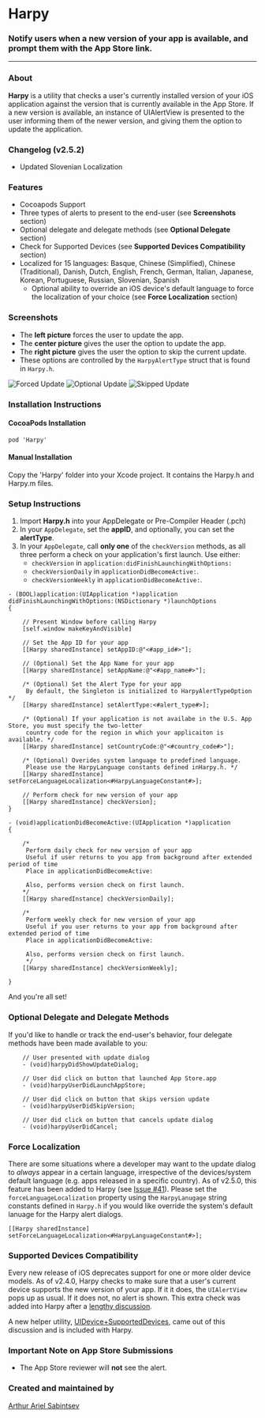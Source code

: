 # Harpy
### Notify users when a new version of your app is available, and prompt them with the App Store link.

---
### About
**Harpy** is a utility that checks a user's currently installed version of your iOS application against the version that is currently available in the App Store. If a new version is available, an instance of UIAlertView is presented to the user informing them of the newer version, and giving them the option to update the application.

### Changelog (v2.5.2)
- Updated Slovenian Localization

### Features
- Cocoapods Support
- Three types of alerts to present to the end-user (see **Screenshots** section)
- Optional delegate and delegate methods (see **Optional Delegate** section)
- Check for Supported Devices (see **Supported Devices Compatibility** section)
- Localized for 15 languages: Basque, Chinese (Simplified), Chinese (Traditional), Danish, Dutch, English, French, German, Italian, Japanese, Korean, Portuguese, Russian, Slovenian, Spanish
	- Optional ability to override an iOS device's default language to force the localization of your choice (see **Force Localization** section)

### Screenshots

- The **left picture** forces the user to update the app.
- The **center picture** gives the user the option to update the app.
- The **right picture** gives the user the option to skip the current update.
- These options are controlled by the `HarpyAlertType` struct that is found in `Harpy.h`.
 
![Forced Update](https://github.com/ArtSabintsev/Harpy/blob/master/samplePictures/picForcedUpdate.png?raw=true "Forced Update") 
![Optional Update](https://github.com/ArtSabintsev/Harpy/blob/master/samplePictures/picOptionalUpdate.png?raw=true "Optional Update")
![Skipped Update](https://github.com/ArtSabintsev/Harpy/blob/master/samplePictures/picSkippedUpdate.png?raw=true "Optional Update")

### Installation Instructions

#### CocoaPods Installation
```
pod 'Harpy'
```

#### Manual Installation

Copy the 'Harpy' folder into your Xcode project. It contains the Harpy.h and Harpy.m files.

### Setup Instructions	
1. Import **Harpy.h** into your AppDelegate or Pre-Compiler Header (.pch)
1. In your `AppDelegate`, set the **appID**, and optionally, you can set the **alertType**.
1. In your `AppDelegate`, call **only one** of the `checkVersion` methods, as all three perform a check on your application's first launch. Use either:
    - `checkVersion` in `application:didFinishLaunchingWithOptions:`
    - `checkVersionDaily` in `applicationDidBecomeActive:`.
    - `checkVersionWeekly` in `applicationDidBecomeActive:`.


``` obj-c
- (BOOL)application:(UIApplication *)application didFinishLaunchingWithOptions:(NSDictionary *)launchOptions
{

	// Present Window before calling Harpy
	[self.window makeKeyAndVisible]
	
	// Set the App ID for your app
	[[Harpy sharedInstance] setAppID:@"<#app_id#>"];
	
	// (Optional) Set the App Name for your app
	[[Harpy sharedInstance] setAppName:@"<#app_name#>"];
	
	/* (Optional) Set the Alert Type for your app 
	 By default, the Singleton is initialized to HarpyAlertTypeOption */
	[[Harpy sharedInstance] setAlertType:<#alert_type#>];
	
	/* (Optional) If your application is not availabe in the U.S. App Store, you must specify the two-letter
	 country code for the region in which your applicaiton is available. */
	[[Harpy sharedInstance] setCountryCode:@"<#country_code#>"]; 
	
	/* (Optional) Overides system language to predefined language. 
	 Please use the HarpyLanguage constants defined inHarpy.h. */
	[[Harpy sharedInstance] setForceLanguageLocalization<#HarpyLanguageConstant#>];
	
	// Perform check for new version of your app 
	[[Harpy sharedInstance] checkVersion]; 
}

- (void)applicationDidBecomeActive:(UIApplication *)application
{
	 
	/*
	 Perform daily check for new version of your app
	 Useful if user returns to you app from background after extended period of time
 	 Place in applicationDidBecomeActive:
 	 
 	 Also, performs version check on first launch.
 	*/
	[[Harpy sharedInstance] checkVersionDaily];

	/*
	 Perform weekly check for new version of your app
	 Useful if you user returns to your app from background after extended period of time
	 Place in applicationDidBecomeActive:
	 
	 Also, performs version check on first launch.
	 */
	[[Harpy sharedInstance] checkVersionWeekly];
    
}
```

And you're all set!

### Optional Delegate and Delegate Methods
If you'd like to handle or track the end-user's behavior, four delegate methods have been made available to you:

```	obj-c
	// User presented with update dialog
	- (void)harpyDidShowUpdateDialog;
	
	// User did click on button that launched App Store.app
	- (void)harpyUserDidLaunchAppStore;
	
	// User did click on button that skips version update
	- (void)harpyUserDidSkipVersion;
	
	// User did click on button that cancels update dialog
	- (void)harpyUserDidCancel;
```

### Force Localization
There are some situations where a developer may want to the update dialog to *always* appear in a certain language, irrespective of the devices/system default language (e.g. apps released in a specific country). As of v2.5.0, this feature has been added to Harpy (see [Issue #41](https://github.com/ArtSabintsev/Harpy/issues/41)). Please set the `forceLanguageLocalization` property using the `HarpyLanugage` string constants defined in `Harpy.h` if you would like override the system's default lanuage for the Harpy alert dialogs.

``` obj-c 
[[Harpy sharedInstance] setForceLanguageLocalization<#HarpyLanguageConstant#>];
```

### Supported Devices Compatibility
Every new release of iOS deprecates support for one or more older device models. As of v2.4.0, Harpy checks to make sure that a user's current device supports the new version of your app. If it it does, the `UIAlertView	` pops up as usual. If it does not, no alert is shown. This extra check was added into Harpy after a [lengthy discussion](https://github.com/ArtSabintsev/Harpy/issues/35).

A new helper utility, [UIDevice+SupportedDevices](https://github.com/ArtSabintsev/UIDevice-SupportedDevices), came out of this discussion and is included with Harpy.

### Important Note on App Store Submissions
- The App Store reviewer will **not** see the alert. 

### Created and maintained by
[Arthur Ariel Sabintsev](http://www.sabintsev.com/) 